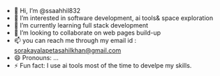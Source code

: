 - 👋 Hi, I’m @ssaahhil832
- 👀 I’m interested in software development, ai tools& space exploration 
- 🌱 I’m currently learning full stack development 
- 💞️ I’m looking to collaborate on web pages build-up
- 📫 you can reach me through my email id : sorakayalapetasahilkhan@gmail.com
- 😄 Pronouns: ...
- ⚡ Fun fact: I use ai tools most of the time to develpe my skills.

<!---
ssaahhil832/ssaahhil832 is a ✨ special ✨ repository because its `README.md` (this file) appears on your GitHub profile.
You can click the Preview link to take a look at your changes.
--->
